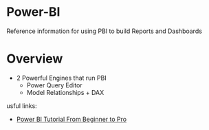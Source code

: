# Power-BI
Reference information for using PBI to build Reports and Dashboards

# Overview
- 2 Powerful Engines that run PBI
  - Power Query Editor
  - Model Relationships + DAX
  


usful links: 
- [Power BI Tutorial From Beginner to Pro](https://www.youtube.com/watch?v=AGrl-H87pRU&t=282)
